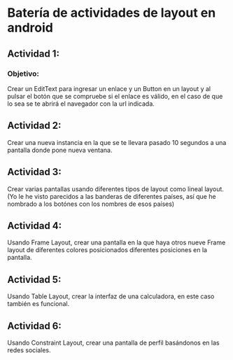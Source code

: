 # **Batería de actividades de layout en android**

## **Actividad 1:**
### **Objetivo:**
Crear un EditText para ingresar un enlace y un Button en un layout y al pulsar el botón que se compruebe si el enlace es válido, en el caso de que lo sea se te abrirá el navegador con la url indicada.

## **Actividad 2:**
Crear una nueva instancia en la que se te llevara pasado 10 segundos a una pantalla donde pone nueva ventana.

## **Actividad 3:**
Crear varias pantallas usando diferentes tipos de layout como lineal layout.
(Yo le he visto parecidos a las banderas de diferentes países, así que he nombrado a los botónes con los nombres de esos países)

## **Actividad 4:**
Usando Frame Layout, crear una pantalla en la que haya otros nueve Frame layout de diferentes colores posicionados diferentes posiciones en la pantalla.

## **Actividad 5:**
Usando Table Layout, crear la interfaz de una calculadora, en este caso también es funcional.

## **Actividad 6:**
Usando Constraint Layout, crear una pantalla de perfil basándonos en las redes sociales.